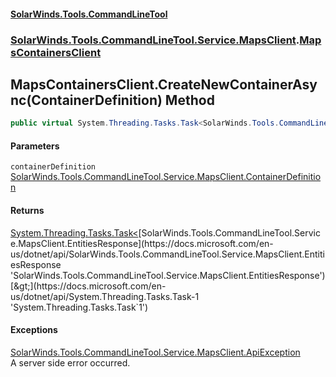 #### [SolarWinds.Tools.CommandLineTool](index.md 'index')
### [SolarWinds.Tools.CommandLineTool.Service.MapsClient](index.md#SolarWinds.Tools.CommandLineTool.Service.MapsClient 'SolarWinds.Tools.CommandLineTool.Service.MapsClient').[MapsContainersClient](MapsContainersClient.md 'SolarWinds.Tools.CommandLineTool.Service.MapsClient.MapsContainersClient')

## MapsContainersClient.CreateNewContainerAsync(ContainerDefinition) Method

```csharp
public virtual System.Threading.Tasks.Task<SolarWinds.Tools.CommandLineTool.Service.MapsClient.EntitiesResponse> CreateNewContainerAsync(SolarWinds.Tools.CommandLineTool.Service.MapsClient.ContainerDefinition containerDefinition);
```
#### Parameters

<a name='SolarWinds.Tools.CommandLineTool.Service.MapsClient.MapsContainersClient.CreateNewContainerAsync(SolarWinds.Tools.CommandLineTool.Service.MapsClient.ContainerDefinition).containerDefinition'></a>

`containerDefinition` [SolarWinds.Tools.CommandLineTool.Service.MapsClient.ContainerDefinition](https://docs.microsoft.com/en-us/dotnet/api/SolarWinds.Tools.CommandLineTool.Service.MapsClient.ContainerDefinition 'SolarWinds.Tools.CommandLineTool.Service.MapsClient.ContainerDefinition')

#### Returns
[System.Threading.Tasks.Task&lt;](https://docs.microsoft.com/en-us/dotnet/api/System.Threading.Tasks.Task-1 'System.Threading.Tasks.Task`1')[SolarWinds.Tools.CommandLineTool.Service.MapsClient.EntitiesResponse](https://docs.microsoft.com/en-us/dotnet/api/SolarWinds.Tools.CommandLineTool.Service.MapsClient.EntitiesResponse 'SolarWinds.Tools.CommandLineTool.Service.MapsClient.EntitiesResponse')[&gt;](https://docs.microsoft.com/en-us/dotnet/api/System.Threading.Tasks.Task-1 'System.Threading.Tasks.Task`1')

#### Exceptions

[SolarWinds.Tools.CommandLineTool.Service.MapsClient.ApiException](https://docs.microsoft.com/en-us/dotnet/api/SolarWinds.Tools.CommandLineTool.Service.MapsClient.ApiException 'SolarWinds.Tools.CommandLineTool.Service.MapsClient.ApiException')  
A server side error occurred.